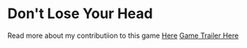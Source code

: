 # Don't Lose Your Head


Read more about my contributiion to this game [Here](https://www.sarazahrani.dev/portfolio/dont-lose-your-head)
[Game Trailer Here](https://www.youtube.com/watch?v=QUJXmluxguk)
